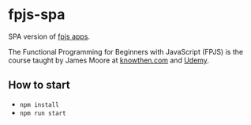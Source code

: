 # fpjs-spa
SPA version of [fpjs apps](https://github.com/knowthen/fpjs).

The Functional Programming for Beginners with JavaScript (FPJS) is the course taught by James Moore at [knowthen.com](https://www.knowthen.com/functional-programming-for-beginners-with-javascript) and  [Udemy](https://www.udemy.com/functional-programming-for-beginners-with-javascript/).

## How to start

- `npm install`
- `npm run start`
